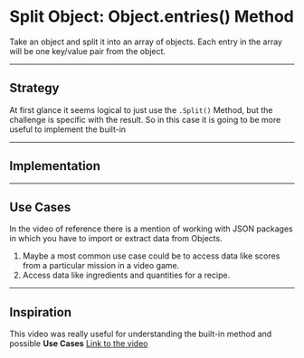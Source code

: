 # Split Object: Object.entries() Method

Take an object and split it into an array of objects. Each entry in the array will be one key/value pair from the object.

<!-- BEGIN DOCS -->

<!-- END DOCS -->

---

## Strategy

At first glance it seems logical to just use the `.Split()` Method, but the challenge is specific with the result. So in this case it is going to be more useful to implement the built-in

---

## Implementation

---

## Use Cases

In the video of reference there is a mention of working with JSON packages in which you have to import or extract data from Objects.

1. Maybe a most common use case could be to access data like scores from a particular mission in a video game.
2. Access data like ingredients and quantities for a recipe.

---

## Inspiration

This video was really useful for understanding the built-in method and possible **Use Cases**
[Link to the video](https://www.youtube.com/watch?v=A0g7sga28Zg)

<!--
  was there any code, blog post, video, ... that inspired your solution?
  there's nothing wrong with adapting other people's code, just give them credit!
  and say how it inspired your solution.
-->
